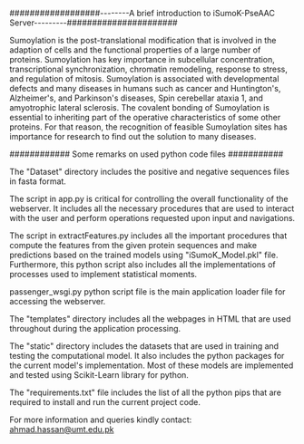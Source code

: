 ##################--------A brief introduction to iSumoK-PseAAC Server---------######################

Sumoylation is the post-translational modification that is involved in the adaption of cells and the functional properties of a large number of proteins. Sumoylation has key importance in subcellular concentration, transcriptional synchronization, chromatin remodeling, response to stress, and regulation of mitosis. Sumoylation is associated with developmental defects and many diseases in humans such as cancer and Huntington's, Alzheimer's, and Parkinson's diseases, Spin cerebellar ataxia 1, and amyotrophic lateral sclerosis. The covalent bonding of Sumoylation is essential to inheriting part of the operative characteristics of some other proteins. For that reason, the recognition of feasible Sumoylation sites has importance for research to find out the solution to many diseases.

############ Some remarks on used python code files ###########

The "Dataset" directory includes the positive and negative sequences files in fasta format.

The script in app.py is critical for controlling the overall functionality of the webserver. It includes all the necessary procedures that are used to interact with the user and perform operations requested upon input and navigations.

The script in extractFeatures.py includes all the important procedures that compute the features from the given protein sequences and make predictions based on the trained models using "iSumoK_Model.pkl" file. Furthermore, this python script also includes all the implementations of processes used to implement statistical moments.

passenger_wsgi.py python script file is the main application loader file for accessing the webserver.

The "templates" directory includes all the webpages in HTML that are used throughout during the application processing.

The "static" directory includes the datasets that are used in training and testing the computational model. It also includes the python packages for the current model's implementation. Most of these models are implemented and tested using Scikit-Learn library for python.

The "requirements.txt" file includes the list of all the python pips that are required to install and run the current project code.

For more information and queries kindly contact: ahmad.hassan@umt.edu.pk
